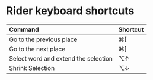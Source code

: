 # Rider keyboard shortcuts

| Command | Shortcut |
| :--- | :--- |
| Go to the previous place | ⌘\[ |
| Go to the next place | ⌘\] |
| Select word and extend the selection | ⌥↑ |
| Shrink Selection | ⌥↓ |

